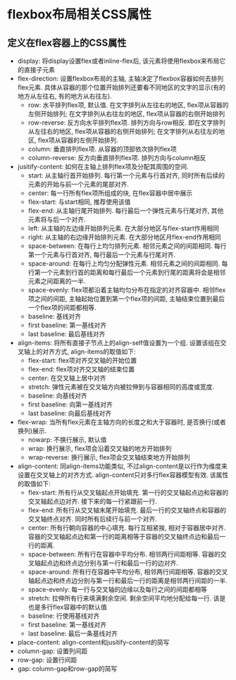 # flexbox布局相关CSS属性

## 定义在flex容器上的CSS属性

* display: 将display设置flex或者inline-flex后, 该元素将使用flexbox来布局它的直接子元素
* flex-direction: 设置flexbox布局的主轴, 主轴决定了flexbox容器如何去排列flex元素. 具体从容器的那个位置开始排列还要看不同地区的文字的显示(有的地方从左往右, 有的地方从右往左).
  * row: 水平排列flex项, 默认值. 在文字排列从左往右的地区, flex项从容器的左侧开始排列; 在文字排列从右往左的地区, flex项从容器的右侧开始排列
  * row-reverse: 反方向水平排列flex项. 排列方向与row相反. 即在文字排列从左往右的地区, flex项从容器的右侧开始排列; 在文字排列从右往左的地区, flex项从容器的左侧开始排列.
  * column: 垂直排列flex项. 从容器的顶部依次排列flex项
  * column-reverse: 反方向垂直排列flex项. 排列方向与column相反
* jusitify-content: 如何在主轴上排列flex项及分配其周围的空间. 
  * start: 从主轴行首开始排列. 每行第一个元素与行首对齐, 同时所有后续的元素的开始与前一个元素的尾部对齐.
  * center: 每一行所有flex项所组成的块, 在flex容器中居中展示
  * flex-start: 与start相同, 推荐使用该值
  * flex-end: 从主轴行尾开始排列. 每行最后一个弹性元素与行尾对齐, 其他元素将与后一个对齐.
  * left: 从主轴的左边缘开始排列元素. 在大部分地区与flex-start作用相同
  * right: 从主轴的右边缘开始排列元素. 在大部分地区月flex-end作用相同
  * space-between: 在每行上均匀排列元素. 相邻元素之间的间距相同. 每行第一个元素与行首对齐, 每行最后一个元素与行尾对齐. 
  * space-around: 在每行上均匀分配弹性元素. 相邻元素之间的间距相同. 每行第一个元素到行首的距离和每行最后一个元素到行尾的距离将会是相邻元素之间距离的一半.
  * space-evenly: flex项都沿着主轴均匀分布在指定的对齐容器中. 相邻flex项之间的间距, 主轴起始位置到第一个flex项的间距, 主轴结束位置到最后一个flex项的间距都相等. 
  * baseline: 基线对齐
  * first baseline: 第一基线对齐
  * last baseline: 最后基线对齐
* align-items: 将所有直接子节点上的align-self值设置为一个组. 设置该组在交叉轴上的对齐方式, align-items的取值如下:
  * flex-start: flex项对齐交叉轴的开始位置
  * flex-end: flex项对齐交叉轴的结束位置
  * center: 在交叉轴上居中对齐
  * stretch: 弹性元素被在交叉轴方向被拉伸到与容器相同的高度或宽度. 
  * baseline: 向基线对齐
  * first baseline: 向第一基线对齐
  * last baseline: 向最后基线对齐
* flex-wrap: 当所有flex元素在主轴方向的长度之和大于容器时, 是否换行(或者换列)展示. 
  * nowarp: 不换行展示, 默认值
  * wrap: 换行展示, flex项会沿着交叉轴的地方开始排列
  * wrap-reverse: 换行展示, flex项会交叉轴结束地方开始排列
* align-content: 同align-items功能类似, 不过align-content是以行作为维度来设置在交叉轴上的对齐方式. align-content只对多行flex容器模型有效. 该属性的取值如下: 
  * flex-start: 所有行从交叉轴起点开始填充. 第一行的交叉轴起点边和容器的交叉轴起点边对齐. 接下来的每一行紧跟前一行.
  * flex-end: 所有行从交叉轴末尾开始填充. 最后一行的交叉轴终点和容器的交叉轴终点对齐. 同时所有后续行与前一个对齐.
  * center: 所有行朝向容器的中心填充. 每行互相紧挨, 相对于容器居中对齐. 容器的交叉轴起点边和第一行的距离相等于容器的交叉轴终点边和最后一行的距离.
  * space-between: 所有行在容器中平均分布. 相邻两行间距相等. 容器的交叉轴起点边和终点边分别与第一行和最后一行的边对齐.
  * space-around: 所有行在容器中平均分布, 相邻两行间距相等. 容器的交叉轴起点边和终点边分别与第一行和最后一行的距离是相邻两行间距的一半.
  * space-evenly: 每一行与交叉轴的边缘以及每行之间的间距都相等
  * stretch: 拉伸所有行来填满剩余空间. 剩余空间平均地分配给每一行. 该是也是多行flex容器中的默认值
  * baseline: 行使用基线对齐
  * first baseline: 第一基线对齐
  * last baseline: 最后一条基线对齐
* place-content: align-content和jusitify-content的简写
* column-gap: 设置列间距
* row-gap: 设置行间距
* gap: column-gap和row-gap的简写